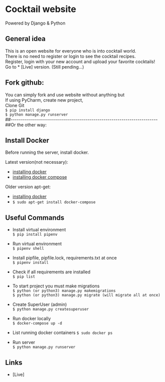 # Cocktail website
Powered by Django & Python

## General idea

This is an open website for everyone who is into cocktail world.<br/>
There is no need to register or login to see the cocktail recipes.<br/>
Register, login with your new account and upload your favorite cocktails!<br/>
Go to * [Live] version. (Still pending...)

## Fork github:

You can simply fork and use website without anything but<br/>
If using PyCharm, create new project,<br/>
Clone Git<br/>
`$ pip install django`<br/>
`$ python manage.py runserver`<br/>
##-------------------------------------------------------------------------
##Or the other way:
## Install Docker

Before running the server, install docker.

Latest version(not necessary):
* [installing docker](https://www.digitalocean.com/community/tutorials/how-to-install-and-use-docker-on-ubuntu-18-04)
* [installing docker compose](https://docs.docker.com/compose/install/)

Older version apt-get:
* [installing docker](https://www.digitalocean.com/community/tutorials/how-to-install-and-use-docker-on-ubuntu-18-04)
* `$ sudo apt-get install docker-compose`

## Useful Commands

* Install virtual environment<br />
`$ pip install pipenv`

* Run virtual environment<br />
`$ pipenv shell`

* Install pipfile, pipfile.lock, requirements.txt at once<br />
`$ pipenv install`

* Check if all requirements are installed<br />
`$ pip list`

* To start project you must make migrations<br />
`$ python (or python3) manage.py makemigrations`<br />
`$ python (or python3) manage.py migrate (will migrate all at once)`

* Create SuperUser (admin)<br />
`$ python manage.py createsuperuser`

* Run docker locally<br />
`$ docker-compose up -d`

* List running docker containers
`$ sudo docker ps`

* Run server<br />
`$ python manage.py runserver`

## Links

* [Live]

